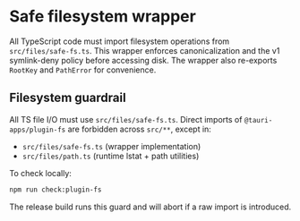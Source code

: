 # Safe filesystem wrapper

All TypeScript code must import filesystem operations from `src/files/safe-fs.ts`.
This wrapper enforces canonicalization and the v1 symlink-deny policy before
accessing disk. The wrapper also re-exports `RootKey` and `PathError` for
convenience.

## Filesystem guardrail

All TS file I/O must use `src/files/safe-fs.ts`. Direct imports of
`@tauri-apps/plugin-fs` are forbidden across `src/**`, except in:

- `src/files/safe-fs.ts` (wrapper implementation)
- `src/files/path.ts` (runtime lstat + path utilities)

To check locally:

```bash
npm run check:plugin-fs
```

The release build runs this guard and will abort if a raw import is introduced.
